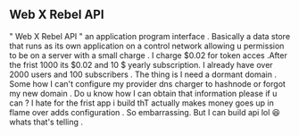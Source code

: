 ## Web X Rebel API

" Web X Rebel API " an application program interface . Basically a data store that runs as its own application on a control network allowing u permission  to be on a server with a small charge . I charge $0.02 for token acces .After the frist 1000 its $0.02  and 10 $ yearly subscription.  I already have over 2000 users and 100 subscribers .  The thing is I need a dormant domain . Some how I can't configure my provider dns charger to hashnode or forgot my new domain . Do u know how I can obtain that information please if u can ? I hate for the frist app i build thT actually  makes money goes up in flame over adds configuration . So embarrassing.  But I can build api lol 😆 whats that's telling . 
